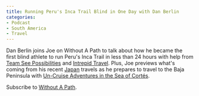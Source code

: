 ```yaml
---
title: Running Peru's Inca Trail Blind in One Day with Dan Berlin
categories:
- Podcast
- South America
- Travel
---
```


Dan Berlin joins Joe on Without A Path to talk about how he became the first blind athlete to run Peru's Inca Trail in less than 24 hours with help from [Team See Possibilities](http://www.teamseepossibilities.com/) and [Intrepid Travel](http://www.intrepidtravel.com/). Plus, Joe previews what's coming from his recent [Japan](https://withoutapath.com/category/travel/international/asia/japan/) travels as he prepares to travel to the Baja Peninsula with [Un-Cruise Adventures in the Sea of Cortés](https://www.un-cruise.com/destinations/mexico-cruises).

Subscribe to [Without A Path](https://itunes.apple.com/us/podcast/without-a-path/id1037475413?l=es&mt=2).

